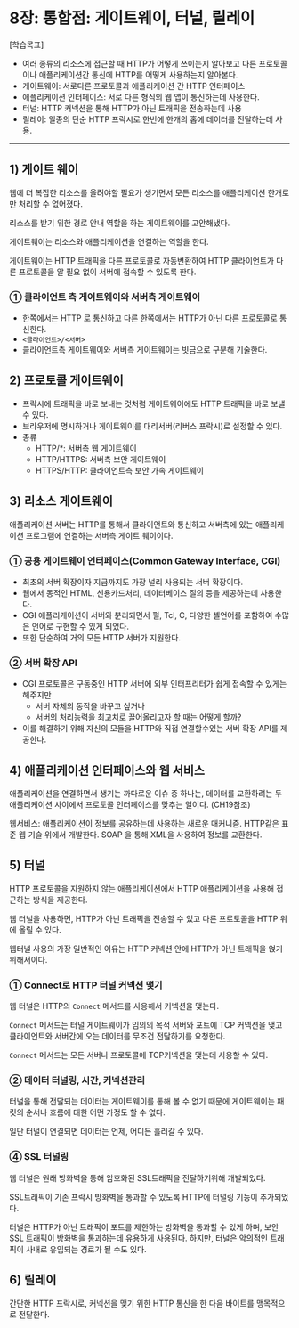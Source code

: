 # 8장: 통합점: 게이트웨이, 터널, 릴레이

[학습목표]

- 여러 종류의 리소스에 접근할 때 HTTP가 어떻게 쓰이는지 알아보고
다른 프로토콜이나 애플리케이션간 통신에 HTTP를 어떻게 사용하는지 알아본다.
- 게이트웨이: 서로다른 프로토콜과 애플리케이션 간 HTTP 인터페이스
- 애플리케이션 인터페이스: 서로 다른 형식의 웹 앱이 통신하는데 사용한다.
- 터널: HTTP 커넥션을 통해 HTTP가 아닌 트래픽을 전송하는데 사용
- 릴레이: 일종의 단순 HTTP 프락시로 한번에 한개의 홉에 데이터를 전달하는데 사용.

---

## 1) 게이트 웨이

웹에 더 복잡한 리소스를 올려야할 필요가 생기면서 모든 리소스를 애플리케이션 한개로만 처리할 수 없어졌다.

리소스를 받기 위한 경로 안내 역할을 하는 게이트웨이를 고안해냈다.

게이트웨이는 리소스와 애플리케이션을 연결하는 역할을 한다.

게이트웨이는 HTTP 트래픽을 다른 프로토콜로 자동변환하여 HTTP 클라이언트가 다른 프로토콜을 알 필요 없이 서버에 접속할 수 있도록 한다.

### ① 클라이언트 측 게이트웨이와 서버측 게이트웨이

- 한쪽에서는 HTTP 로 통신하고 다른 한쪽에서는 HTTP가 아닌 다른 프로토콜로 통신한다.
- `<클라이언트>/<서버>`
- 클라이언트측 게이트웨이와 서버측 게이트웨이는 빗금으로 구분해 기술한다.

## 2) 프로토콜 게이트웨이

- 프락시에 트래픽을 바로 보내는 것처럼 게이트웨이에도 HTTP 트래픽을 바로 보낼 수 있다.
- 브라우저에 명시하거나 게이트웨이를 대리서버(리버스 프락시)로 설정할 수 있다.
- 종류
    - HTTP/*: 서버측 웹 게이트웨이
    - HTTP/HTTPS: 서버측 보안 게이트웨이
    - HTTPS/HTTP: 클라이언트측 보안 가속 게이트웨이

## 3) 리소스 게이트웨이

애플리케이션 서버는 HTTP를 통해서 클라이언트와 통신하고 서버측에 있는 애플리케이션 프로그램에 연결하는 서버측 게이트 웨이이다.

### ① 공용 게이트웨이 인터페이스(Common Gateway Interface, CGI)

- 최초의 서버 확장이자 지금까지도 가장 널리 사용되는 서버 확장이다.
- 웹에서 동적인 HTML, 신용카드처리, 데이터베이스 질의 등을 제공하는데 사용한다.
- CGI 애플리케이션이 서버와 분리되면서 펄, Tcl, C, 다양한 셸언어를 포함하여 수많은 언어로 구현할 수 있게 되었다.
- 또한 단순하여 거의 모든 HTTP 서버가 지원한다.

### ② 서버 확장 API

- CGI 프로토콜은 구동중인 HTTP 서버에 외부 인터프리터가 쉽게 접속할 수 있게는 해주지만
    - 서버 자체의 동작을 바꾸고 싶거나
    - 서버의 처리능력을 최고치로 끌어올리고자 할 때는 어떻게 할까?
- 이를 해결하기 위해 자신의 모듈을 HTTP와 직접 연결할수있는 서버 확장 API를 제공한다.

## 4) 애플리케이션 인터페이스와 웹 서비스

애플리케이션을 연결하면서 생기는 까다로운 이슈 중 하나는, 
데이터를 교환하려는 두 애플리케이션 사이에서 프로토콜 인터페이스를 맞추는 일이다. (CH19참조)

웹서비스: 애플리케이션이 정보를 공유하는데 사용하는 새로운 매커니즘. 
HTTP같은 표준 웹 기술 위에서 개발한다. SOAP 을 통해 XML을 사용하여 정보를 교환한다. 

## 5) 터널

HTTP 프로토콜을 지원하지 않는 애플리케이션에서 HTTP 애플리케이션을 사용해 접근하는 방식을 제공한다.

웹 터널을 사용하면, HTTP가 아닌 트래픽을 전송할 수 있고 다른 프로토콜을 HTTP 위에 올릴 수 있다. 

웹터널 사용의 가장 일반적인 이유는 HTTP 커넥션 안에 HTTP가 아닌 트래픽을 얹기 위해서이다.

### ① Connect로 HTTP 터널 커넥션 맺기

웹 터널은 HTTP의 `Connect` 메서드를 사용해서 커넥션을 맺는다.

`Connect` 메서드는 터널 게이트웨이가 임의의 목적 서버와 포트에 TCP 커넥션을 맺고 클라이언트와 서버간에 오는 데이터를 무조건 전달하기를 요청한다.

`Connect` 메서드는 모든 서버나 프로토콜에 TCP커넥션을 맺는데 사용할 수 있다.

### ② 데이터 터널링, 시간, 커넥션관리

터널을 통해 전달되는 데이터는 게이트웨이를 통해 볼 수 없기 때문에 게이트웨이는 패킷의 순서나 흐름에 대한 어떤 가정도 할 수 없다.

일단 터널이 연결되면 데이터는 언제, 어디든 흘러갈 수 있다.

### ④ SSL 터널링

웹 터널은 원래 방화벽을 통해 암호화된 SSL트래픽을 전달하기위해 개발되었다.

SSL트래픽이 기존 프락시 방화벽을 통과할 수 있도록 HTTP에 터널링 기능이 추가되었다.

터널은 HTTP가 아닌 트래픽이 포트를 제한하는 방화벽을 통과할 수 있게 하며, 보안 SSL 트래픽이 방화벽을 통과하는데 유용하게 사용된다. 하지만, 터널은 악의적인 트래픽이 사내로 유입되는 경로가 될 수도 있다.

## 6) 릴레이

간단한 HTTP 프락시로, 커넥션을 맺기 위한 HTTP 통신을 한 다음 바이트를 맹목적으로 전달한다.